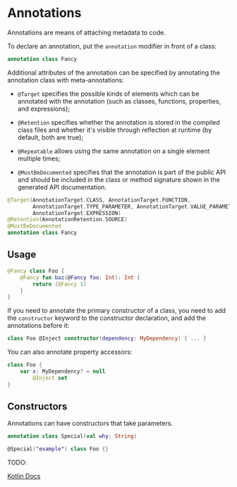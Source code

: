# Annotations

Annotations are means of attaching metadata to code. 

To declare an annotation, put the `annotation` modifier in front of a class:

```Kotlin
annotation class Fancy
```

Additional attributes of the annotation can be specified by annotating the annotation class with meta-annotations:

- `@Target` specifies the possible kinds of elements which can be annotated with the annotation (such as classes, functions, properties, and expressions);

- `@Retention` specifies whether the annotation is stored in the compiled class files and whether it's visible through reflection at runtime (by default, both are true);

- `@Repeatable` allows using the same annotation on a single element multiple times;

- `@MustBeDocumented` specifies that the annotation is part of the public API and should be included in the class or method signature shown in the generated API documentation.

```Kotlin
@Target(AnnotationTarget.CLASS, AnnotationTarget.FUNCTION,
        AnnotationTarget.TYPE_PARAMETER, AnnotationTarget.VALUE_PARAMETER,
        AnnotationTarget.EXPRESSION)
@Retention(AnnotationRetention.SOURCE)
@MustBeDocumented
annotation class Fancy
```

## Usage

```Kotlin
@Fancy class Foo {
    @Fancy fun baz(@Fancy foo: Int): Int {
        return (@Fancy 1)
    }
}
```

If you need to annotate the primary constructor of a class, you need to add the `constructor` keyword to the constructor declaration, and add the annotations before it:

```Kotlin
class Foo @Inject constructor(dependency: MyDependency) { ... }
```

You can also annotate property accessors:

```Kotlin
class Foo {
    var x: MyDependency? = null
        @Inject set
}
```

## Constructors

Annotations can have constructors that take parameters.

```Kotlin
annotation class Special(val why: String)

@Special("example") class Foo {}
```

TODO:

[Kotlin Docs](https://kotlinlang.org/docs/annotations.html#constructors)